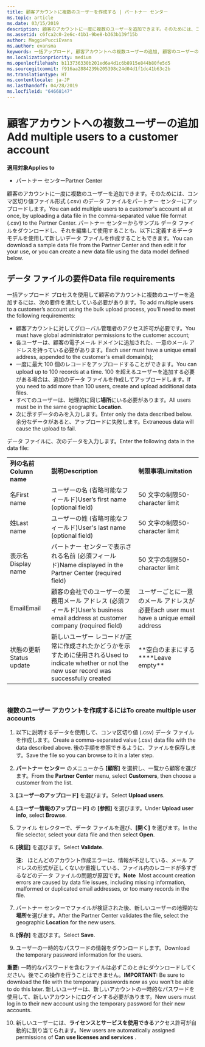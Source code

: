 ```yaml
---
title: 顧客アカウントに複数のユーザーを作成する | パートナー センター
ms.topic: article
ms.date: 03/15/2019
description: 顧客のアカウントに一度に複数のユーザーを追加できます。そのためには、コンマ区切り値ファイル形式 (.csv) のデータ ファイルをパートナー センターにアップロードします。
ms.assetid: c6fca2c0-2e6c-41b1-9be8-b363b139f15b
author: MaggiePucciEvans
ms.author: evansma
keywords: 一括アップロード, 顧客アカウントへの複数ユーザーの追加, 顧客のユーザーの追加, 顧客のユーザーの一括アップロード, 顧客アカウント, 顧客のユーザー, ユーザー
ms.localizationpriority: medium
ms.openlocfilehash: b113736330b201ed6a4d1c6b8915e844b80fe5d5
ms.sourcegitcommit: f916aa2884239b205398c24d04d1f1dc41b63c2b
ms.translationtype: HT
ms.contentlocale: ja-JP
ms.lasthandoff: 04/28/2019
ms.locfileid: "64668147"
---
```

# <a name="add-multiple-users-to-a-customer-account"></a><span data-ttu-id="b9d87-104">顧客アカウントへの複数ユーザーの追加</span><span class="sxs-lookup"><span data-stu-id="b9d87-104">Add multiple users to a customer account</span></span>

<span data-ttu-id="b9d87-105">**適用対象**</span><span class="sxs-lookup"><span data-stu-id="b9d87-105">**Applies to**</span></span>

-  <span data-ttu-id="b9d87-106">パートナー センター</span><span class="sxs-lookup"><span data-stu-id="b9d87-106">Partner Center</span></span>

<span data-ttu-id="b9d87-107">顧客のアカウントに一度に複数のユーザーを追加できます。そのためには、コンマ区切り値ファイル形式 (.csv) のデータ ファイルをパートナー センターにアップロードします。</span><span class="sxs-lookup"><span data-stu-id="b9d87-107">You can add multiple users to a customer's account all at once, by uploading a data file in the comma-separated value file format (.csv) to the Partner Center.</span></span> <span data-ttu-id="b9d87-108">パートナー センターからサンプル データ ファイルをダウンロードし、それを編集して使用することも、以下に定義するデータ モデルを使用して新しいデータ ファイルを作成することもできます。</span><span class="sxs-lookup"><span data-stu-id="b9d87-108">You can download a sample data file from the Partner Center and then edit it for your use, or you can create a new data file using the data model defined below.</span></span>

## <a href="" id="creatingtheimportcsvfile"></a><span data-ttu-id="b9d87-109">データ ファイルの要件</span><span class="sxs-lookup"><span data-stu-id="b9d87-109">Data file requirements</span></span>


<span data-ttu-id="b9d87-110">一括アップロード プロセスを使用して顧客のアカウントに複数のユーザーを追加するには、次の要件を満たしている必要があります。</span><span class="sxs-lookup"><span data-stu-id="b9d87-110">To add multiple users to a customer’s account using the bulk upload process, you’ll need to meet the following requirements:</span></span>

-   <span data-ttu-id="b9d87-111">顧客アカウントに対してグローバル管理者のアクセス許可が必要です。</span><span class="sxs-lookup"><span data-stu-id="b9d87-111">You must have global administrator permissions to the customer account;</span></span>
-   <span data-ttu-id="b9d87-112">各ユーザーは、顧客の電子メール ドメインに追加された、一意のメール アドレスを持っている必要があります。</span><span class="sxs-lookup"><span data-stu-id="b9d87-112">Each user must have a unique email address, appended to the customer's email domain(s);</span></span>
-   <span data-ttu-id="b9d87-113">一度に最大 100 個のレコードをアップロードすることができます。</span><span class="sxs-lookup"><span data-stu-id="b9d87-113">You can upload up to 100 records at a time.</span></span> <span data-ttu-id="b9d87-114">100 を超えるユーザーを追加する必要がある場合は、追加のデータ ファイルを作成してアップロードします。</span><span class="sxs-lookup"><span data-stu-id="b9d87-114">If you need to add more than 100 users, create and upload additional data files.</span></span>
-   <span data-ttu-id="b9d87-115">すべてのユーザーは、地理的に同じ**場所**にいる必要があります。</span><span class="sxs-lookup"><span data-stu-id="b9d87-115">All users must be in the same geographic **Location**.</span></span>
-   <span data-ttu-id="b9d87-116">次に示すデータのみを入力します。</span><span class="sxs-lookup"><span data-stu-id="b9d87-116">Enter only the data described below.</span></span> <span data-ttu-id="b9d87-117">余分なデータがあると、アップロードに失敗します。</span><span class="sxs-lookup"><span data-stu-id="b9d87-117">Extraneous data will cause the upload to fail.</span></span>

<span data-ttu-id="b9d87-118">データ ファイルに、次のデータを入力します。</span><span class="sxs-lookup"><span data-stu-id="b9d87-118">Enter the following data in the data file:</span></span>

|                 |                                                                              |                                            |
|-----------------|------------------------------------------------------------------------------|--------------------------------------------|
| <span data-ttu-id="b9d87-119">**列の名前**</span><span class="sxs-lookup"><span data-stu-id="b9d87-119">**Column name**</span></span> | <span data-ttu-id="b9d87-120">**説明**</span><span class="sxs-lookup"><span data-stu-id="b9d87-120">**Description**</span></span>                                                              | <span data-ttu-id="b9d87-121">**制限事項**</span><span class="sxs-lookup"><span data-stu-id="b9d87-121">**Limitation**</span></span>                             |
| <span data-ttu-id="b9d87-122">名</span><span class="sxs-lookup"><span data-stu-id="b9d87-122">First name</span></span>      | <span data-ttu-id="b9d87-123">ユーザーの名 (省略可能なフィールド)</span><span class="sxs-lookup"><span data-stu-id="b9d87-123">User’s first name (optional field)</span></span>                                           | <span data-ttu-id="b9d87-124">50 文字の制限</span><span class="sxs-lookup"><span data-stu-id="b9d87-124">50-character limit</span></span>                         |
| <span data-ttu-id="b9d87-125">姓</span><span class="sxs-lookup"><span data-stu-id="b9d87-125">Last name</span></span>       | <span data-ttu-id="b9d87-126">ユーザーの姓 (省略可能なフィールド)</span><span class="sxs-lookup"><span data-stu-id="b9d87-126">User's last name (optional field)</span></span>                                            | <span data-ttu-id="b9d87-127">50 文字の制限</span><span class="sxs-lookup"><span data-stu-id="b9d87-127">50-character limit</span></span>                         |
| <span data-ttu-id="b9d87-128">表示名</span><span class="sxs-lookup"><span data-stu-id="b9d87-128">Display name</span></span>    | <span data-ttu-id="b9d87-129">パートナー センターで表示される名前 (必須フィールド)</span><span class="sxs-lookup"><span data-stu-id="b9d87-129">Name displayed in the Partner Center (required field)</span></span>                            | <span data-ttu-id="b9d87-130">50 文字の制限</span><span class="sxs-lookup"><span data-stu-id="b9d87-130">50-character limit</span></span>                         |
| <span data-ttu-id="b9d87-131">Email</span><span class="sxs-lookup"><span data-stu-id="b9d87-131">Email</span></span>           | <span data-ttu-id="b9d87-132">顧客の会社でのユーザーの業務用メール アドレス (必須フィールド)</span><span class="sxs-lookup"><span data-stu-id="b9d87-132">User’s business email address at customer company (required field)</span></span>           | <span data-ttu-id="b9d87-133">ユーザーごとに一意のメール アドレスが必要</span><span class="sxs-lookup"><span data-stu-id="b9d87-133">Each user must have a unique email address</span></span> |
| <span data-ttu-id="b9d87-134">状態の更新</span><span class="sxs-lookup"><span data-stu-id="b9d87-134">Status update</span></span>   | <span data-ttu-id="b9d87-135">新しいユーザー レコードが正常に作成されたかどうかを示すために使用される</span><span class="sxs-lookup"><span data-stu-id="b9d87-135">Used to indicate whether or not the new user record was successfully created</span></span> | <span data-ttu-id="b9d87-136">\*\*空白のままにする\*\*</span><span class="sxs-lookup"><span data-stu-id="b9d87-136">\*\*Leave empty\*\*</span></span>                        |

 

### <a href="" id="createmultipleuseraccounts"></a><span data-ttu-id="b9d87-137">複数のユーザー アカウントを作成するには</span><span class="sxs-lookup"><span data-stu-id="b9d87-137">To create multiple user accounts</span></span>

<a href="" id="creatingtheaccounts"></a>
1.  <span data-ttu-id="b9d87-138">以下に説明するデータを使用して、コンマ区切り値 (.csv) データ ファイルを作成します。</span><span class="sxs-lookup"><span data-stu-id="b9d87-138">Create a comma-separated value (.csv) data file with the data described above.</span></span> <span data-ttu-id="b9d87-139">後の手順を参照できるように、ファイルを保存します。</span><span class="sxs-lookup"><span data-stu-id="b9d87-139">Save the file so you can browse to it in a later step.</span></span>
2.  <span data-ttu-id="b9d87-140">**パートナー センター** のメニューから **[顧客]** を選択し、一覧から顧客を選びます。</span><span class="sxs-lookup"><span data-stu-id="b9d87-140">From the **Partner Center** menu, select **Customers**, then choose a customer from the list.</span></span>
3.  <span data-ttu-id="b9d87-141">**[ユーザーのアップロード]** を選びます。</span><span class="sxs-lookup"><span data-stu-id="b9d87-141">Select **Upload users**.</span></span>
4.  <span data-ttu-id="b9d87-142">**[ユーザー情報のアップロード]** の **[参照]** を選びます。</span><span class="sxs-lookup"><span data-stu-id="b9d87-142">Under **Upload user info**, select **Browse**.</span></span>
5.  <span data-ttu-id="b9d87-143">ファイル セレクターで、データ ファイルを選び、**[開く]** を選びます。</span><span class="sxs-lookup"><span data-stu-id="b9d87-143">In the file selector, select your data file and then select **Open**.</span></span>
6.  <span data-ttu-id="b9d87-144">**[検証]** を選びます。</span><span class="sxs-lookup"><span data-stu-id="b9d87-144">Select **Validate**.</span></span>

    <span data-ttu-id="b9d87-145">**注:**   ほとんどのアカウント作成エラーは、情報が不足している、メール アドレスの形式が正しくないか重複している、ファイル内のレコードが多すぎるなどのデータ ファイルの問題が原因です。</span><span class="sxs-lookup"><span data-stu-id="b9d87-145">**Note**  Most account creation errors are caused by data file issues, including missing information, malformed or duplicated email addresses, or too many records in the file.</span></span>

7.  <span data-ttu-id="b9d87-146">パートナー センターでファイルが検証された後、新しいユーザーの地理的な**場所**を選びます。</span><span class="sxs-lookup"><span data-stu-id="b9d87-146">After the Partner Center validates the file, select the geographic **Location** for the new users.</span></span>
8.  <span data-ttu-id="b9d87-147">**[保存]** を選びます。</span><span class="sxs-lookup"><span data-stu-id="b9d87-147">Select **Save**.</span></span>
9.  <span data-ttu-id="b9d87-148">ユーザーの一時的なパスワードの情報をダウンロードします。</span><span class="sxs-lookup"><span data-stu-id="b9d87-148">Download the temporary password information for the users.</span></span>

<span data-ttu-id="b9d87-149">**重要:** 一時的なパスワードを含むファイルは必ずこのときにダウンロードしてください。後でこの操作を行うことはできません。</span><span class="sxs-lookup"><span data-stu-id="b9d87-149">**IMPORTANT:** Be sure to download the file with the temporary passwords now as you won't be able to do this later.</span></span> <span data-ttu-id="b9d87-150">新しいユーザーは、新しいアカウントの一時的なパスワードを使用して、新しいアカウントにログインする必要があります。</span><span class="sxs-lookup"><span data-stu-id="b9d87-150">New users must log in to their new account using the temporary password for their new accounts.</span></span>

10. <span data-ttu-id="b9d87-151">新しいユーザーには、**ライセンスとサービスを使用できる**アクセス許可が自動的に割り当てられます。</span><span class="sxs-lookup"><span data-stu-id="b9d87-151">New users are automatically assigned permissions of **Can use licenses and services** .</span></span> 

 

 



